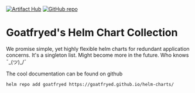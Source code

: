 [![Artifact Hub](https://img.shields.io/endpoint?url=https://artifacthub.io/badge/repository/goatfryed)](https://artifacthub.io/packages/search?repo=goatfryed)
[![GitHub repo](https://img.shields.io/static/v1?label=GitHub&message=helm-charts&color=gree&logo=github)](https://github.com/goatfryed/helm-charts)
# Goatfryed's Helm Chart Collection

We promise simple, yet highly flexible helm charts for redundant application concerns. It's a singleton list. Might become more in the future. Who knows ¯\_(ツ)_/¯

The cool documentation can be found on github

```shell
helm repo add goatfryed https://goatfryed.github.io/helm-charts/
```